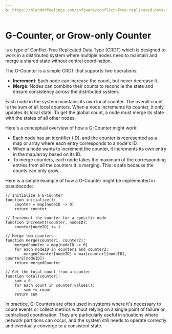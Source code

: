 ```yaml
---
b: https://blendedfeelings.com/software/conflict-free-replicated-data-types/grow-only-counter.md
---
```


# G-Counter, or Grow-only Counter 
is a type of Conflict-Free Replicated Data Type (CRDT) which is designed to work in a distributed system where multiple nodes need to maintain and merge a shared state without central coordination.

The G-Counter is a simple CRDT that supports two operations:

- **Increment**: Each node can increase the count, but never decrease it.
- **Merge**: Nodes can combine their counts to reconcile the state and ensure consistency across the distributed system.

Each node in the system maintains its own local counter. The overall count is the sum of all local counters. When a node increments its counter, it only updates its local state. To get the global count, a node must merge its state with the states of all other nodes.

Here's a conceptual overview of how a G-Counter might work:

- Each node has an identifier (ID), and the counter is represented as a map or array where each entry corresponds to a node's ID.
- When a node wants to increment the counter, it increments its own entry in the map/array based on its ID.
- To merge counters, each node takes the maximum of the corresponding entries from all the counters it is merging. This is safe because the counts can only grow.

Here is a simple example of how a G-Counter might be implemented in pseudocode:

```pseudocode
// Initialize a G-Counter
function initialize():
    counter = map[nodeID -> 0]
    return counter

// Increment the counter for a specific node
function increment(counter, nodeID):
    counter[nodeID] += 1

// Merge two counters
function merge(counter1, counter2):
    mergedCounter = map[nodeID -> 0]
    for each nodeID in counter1 and counter2:
        mergedCounter[nodeID] = max(counter1[nodeID], counter2[nodeID])
    return mergedCounter

// Get the total count from a counter
function total(counter):
    sum = 0
    for each count in counter.values():
        sum += count
    return sum
```

In practice, G-Counters are often used in systems where it's necessary to count events or collect metrics without relying on a single point of failure or centralised coordination. They are particularly useful in situations where network partitions can occur, and the system still needs to operate correctly and eventually converge to a consistent state.
